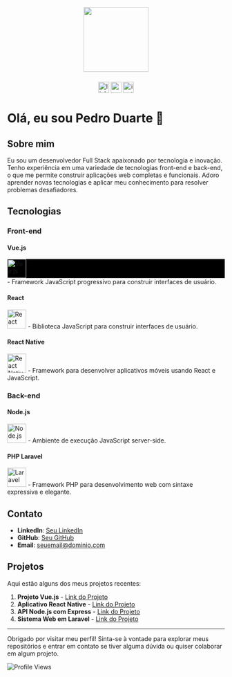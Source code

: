 <div align="center">
  <img height="150" src="https://avatars.githubusercontent.com/u/3328835?v=4"  />
</div>

###

<div align="center">
  <img src="https://img.shields.io/static/v1?message=LinkedIn&logo=linkedin&label=&color=0077B5&logoColor=white&labelColor=&style=for-the-badge" height="25" alt="linkedin logo"  />
  <img src="https://img.shields.io/badge/Gmail-D14836?style=for-the-badge&logo=gmail&logoColor=white" height="25" alt="gmail logo"  />
  <img src="https://img.shields.io/badge/Instagram-D14836?style=for-the-badge&color=1DA1F2&logo=instagram&logoColor=white" height="25" alt="instagram logo"  />
</div>

<!-- ## Hi there 👋 -->

# Olá, eu sou Pedro Duarte 👋

## Sobre mim

Eu sou um desenvolvedor Full Stack apaixonado por tecnologia e inovação. Tenho experiência em uma variedade de tecnologias front-end e back-end, o que me permite construir aplicações web completas e funcionais. Adoro aprender novas tecnologias e aplicar meu conhecimento para resolver problemas desafiadores.

## Tecnologias

### Front-end

#### Vue.js
<div style="background-color: #000">
  <img src="https://upload.wikimedia.org/wikipedia/commons/9/95/Vue.js_Logo_2.svg" alt="Vue.js" width="44" height="44">  
</div>
- Framework JavaScript progressivo para construir interfaces de usuário.

#### React
<img src="https://upload.wikimedia.org/wikipedia/commons/a/a7/React-icon.svg" alt="React" width="44" height="44">
- Biblioteca JavaScript para construir interfaces de usuário.

#### React Native
<img src="https://reactnative.dev/img/header_logo.svg" alt="React Native" width="44" height="44">
- Framework para desenvolver aplicativos móveis usando React e JavaScript.

### Back-end

#### Node.js
<img src="https://upload.wikimedia.org/wikipedia/commons/d/d9/Node.js_logo.svg" alt="Node.js" width="44" height="44">
- Ambiente de execução JavaScript server-side.

#### PHP Laravel
<img src="https://upload.wikimedia.org/wikipedia/commons/9/9a/Laravel.svg" alt="Laravel" width="44" height="44">
- Framework PHP para desenvolvimento web com sintaxe expressiva e elegante.

## Contato

- **LinkedIn**: [Seu LinkedIn](https://www.linkedin.com/in/seu-perfil)
- **GitHub**: [Seu GitHub](https://github.com/seu-usuario)
- **Email**: seuemail@dominio.com

## Projetos

Aqui estão alguns dos meus projetos recentes:

1. **Projeto Vue.js** - [Link do Projeto](https://github.com/seu-usuario/projeto-vue)
2. **Aplicativo React Native** - [Link do Projeto](https://github.com/seu-usuario/app-react-native)
3. **API Node.js com Express** - [Link do Projeto](https://github.com/seu-usuario/api-node)
4. **Sistema Web em Laravel** - [Link do Projeto](https://github.com/seu-usuario/sistema-laravel)

---

Obrigado por visitar meu perfil! Sinta-se à vontade para explorar meus repositórios e entrar em contato se tiver alguma dúvida ou quiser colaborar em algum projeto.

![Profile Views](https://komarev.com/ghpvc/?username=seu-usuario&color=blue)


